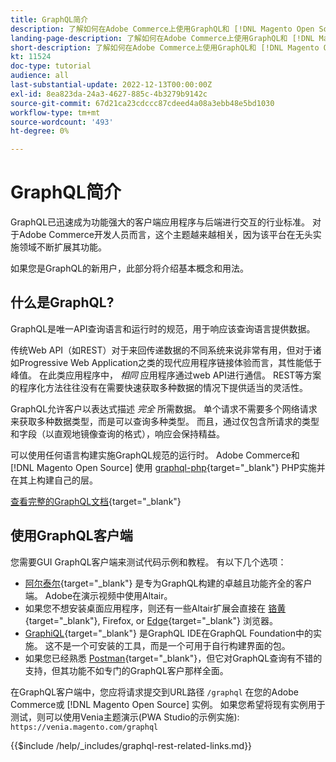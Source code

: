 ```yaml
---
title: GraphQL简介
description: 了解如何在Adobe Commerce上使用GraphQL和 [!DNL Magento Open Source]. 对Adobe Commerce和 [!DNL Magento Open Source].
landing-page-description: 了解如何在Adobe Commerce上使用GraphQL和 [!DNL Magento Open Source]. 对Adobe Commerce和 [!DNL Magento Open Source].
short-description: 了解如何在Adobe Commerce上使用GraphQL和 [!DNL Magento Open Source]. 对Adobe Commerce和 [!DNL Magento Open Source].
kt: 11524
doc-type: tutorial
audience: all
last-substantial-update: 2022-12-13T00:00:00Z
exl-id: 8ea823da-24a3-4627-885c-4b3279b9142c
source-git-commit: 67d21ca23cdccc87cdeed4a08a3ebb48e5bd1030
workflow-type: tm+mt
source-wordcount: '493'
ht-degree: 0%

---
```


# GraphQL简介

GraphQL已迅速成为功能强大的客户端应用程序与后端进行交互的行业标准。 对于Adobe Commerce开发人员而言，这个主题越来越相关，因为该平台在无头实施领域不断扩展其功能。

如果您是GraphQL的新用户，此部分将介绍基本概念和用法。

## 什么是GraphQL?

GraphQL是唯一API查询语言和运行时的规范，用于响应该查询语言提供数据。

传统Web API（如REST）对于来回传递数据的不同系统来说非常有用，但对于诸如Progressive Web Application之类的现代应用程序链接体验而言，其性能低于峰值。 在此类应用程序中， _相同_ 应用程序通过web API进行通信。 REST等方案的程序化方法往往没有在需要快速获取多种数据的情况下提供适当的灵活性。

GraphQL允许客户以表达式描述 _完全_ 所需数据。 单个请求不需要多个网络请求来获取多种数据类型，而是可以查询多种类型。 而且，通过仅包含所请求的类型和字段（以直观地镜像查询的格式），响应会保持精益。

可以使用任何语言构建实施GraphQL规范的运行时。 Adobe Commerce和 [!DNL Magento Open Source] 使用
[graphql-php](https://webonyx.github.io/graphql-php/){target="_blank"} PHP实施并在其上构建自己的层。

[查看完整的GraphQL文档](https://graphql.org/learn){target="_blank"}

## 使用GraphQL客户端

您需要GUI GraphQL客户端来测试代码示例和教程。 有以下几个选项：

* [阿尔泰尔](https://altairgraphql.dev/){target="_blank"} 是专为GraphQL构建的卓越且功能齐全的客户端。 Adobe在演示视频中使用Altair。
* 如果您不想安装桌面应用程序，则还有一些Altair扩展会直接在
   [铬黄](https://chrome.google.com/webstore/detail/altair-graphql-client/flnheeellpciglgpaodhkhmapeljopja){target="_blank"}, Firefox, or [Edge](https://microsoftedge.microsoft.com/addons/detail/altair-graphql-client/kpggioiimijgcalmnfnalgglgooonopa){target="_blank"} 浏览器。
* [GraphiQL](https://github.com/graphql/graphiql/tree/main/packages/graphiql){target="_blank"} 是GraphQL IDE在GraphQL Foundation中的实施。 这不是一个可安装的工具，而是一个可用于自行构建界面的包。
* 如果您已经熟悉 [Postman](https://www.postman.com/){target="_blank"}，但它对GraphQL查询有不错的支持，但其功能不如专门的GraphQL客户那样全面。

在GraphQL客户端中，您应将请求提交到URL路径 `/graphql` 在您的Adobe Commerce或 [!DNL Magento Open Source] 实例。 如果您希望将现有实例用于测试，则可以使用Venia主题演示(PWA Studio的示例实施): `https://venia.magento.com/graphql`

{{$include /help/_includes/graphql-rest-related-links.md}}
